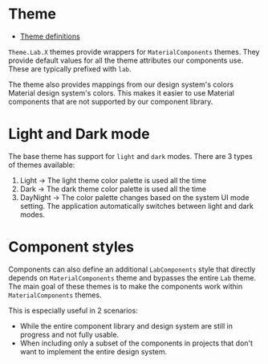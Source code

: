 # Theme

* [Theme definitions](https://git.lab.mobi/tools/android-tools/labcomponents-android/-/blob/develop/lib/java/mobi/lab/components/theme/res/values/styles.xml)

`Theme.Lab.X` themes provide wrappers for `MaterialComponents` themes. They provide default values for all the theme attributes our components use. 
These are typically prefixed with `lab`. 

The theme also provides mappings from our design system's colors Material design system's colors. This makes it easier to use Material components that are not 
supported by our component library.

# Light and Dark mode

The base theme has support for `light` and `dark` modes. There are 3 types of themes available:
1. Light -> The light theme color palette is used all the time
2. Dark -> The dark theme color palette is used all the time
3. DayNight -> The color palette changes based on the system UI mode setting. The application automatically switches between light and dark modes.


# Component styles

Components can also define an additional `LabComponents` style that directly depends on `MaterialComponents` theme and bypasses the entire `Lab` theme. The main goal of these themes is to make the components work within `MaterialComponents` themes.

This is especially useful in 2 scenarios:

- While the entire component library and design system are still in progress and not fully usable.
- When including only a subset of the components in projects that don't want to implement the entire design system.
